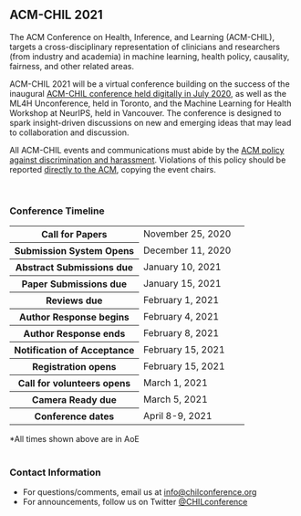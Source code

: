 ## ACM-CHIL 2021

The ACM Conference on Health, Inference, and Learning (ACM-CHIL), targets a cross-disciplinary representation of clinicians and researchers (from industry and academia) in machine learning, health policy, causality, fairness, and other related areas.

ACM-CHIL 2021 will be a virtual conference building on the success of the inaugural [ACM-CHIL conference held digitally in July 2020](/past-events.html), as well as the ML4H Unconference, held in Toronto, and the Machine Learning for Health Workshop at NeurIPS, held in Vancouver. The conference is designed to spark insight-driven discussions on new and emerging ideas that may lead to collaboration and discussion.

All ACM-CHIL events and communications must abide by the [ACM policy against discrimination and harassment](https://www.acm.org/about-acm/policy-against-harassment). Violations of this policy should be reported [directly to the ACM](https://www.acm.org/about-acm/reporting-unacceptable-behavior), copying the event chairs.

<br />

### Conference Timeline

<table class="timeline-table table table-striped table-sm">
  <tbody>
    <tr>
      <th scope="row">Call for Papers</th>
      <td>November 25, 2020</td>
      <td class="text-right"><span class="countdown" data-startdate="November 25, 2020"></span></td>
    </tr>
    <tr>
      <th scope="row">Submission System Opens</th>
      <td>December 11, 2020</td>
      <td class="text-right"><span class="countdown" data-startdate="December 11, 2020"></span></td>
    </tr>
    <tr>
      <th scope="row">Abstract Submissions due</th>
      <td>January 10, 2021</td>
      <td class="text-right"><span class="countdown" data-startdate="January 10, 2021"></span></td>
    </tr>
    <tr>
      <th scope="row">Paper Submissions due</th>
      <td>January 15, 2021</td>
      <td class="text-right"><span class="countdown" data-startdate="2021-01-15T06:59:00.00"></span></td>
    </tr>
    <tr>
      <th scope="row">Reviews due</th>
      <td>February 1, 2021</td>
      <td class="text-right"><span class="countdown" data-startdate="February 1, 2021"></span></td>
    </tr>
    <tr>
      <th scope="row">Author Response begins</th>
      <td>February 4, 2021</td>
      <td class="text-right"><span class="countdown" data-startdate="February 4, 2021"></span></td>
    </tr>
    <tr>
      <th scope="row">Author Response ends</th>
      <td>February 8, 2021</td>
      <td class="text-right"><span class="countdown" data-startdate="2021-02-08T11:59:00.00"></span></td>
    </tr>
    <tr>
      <th scope="row">Notification of Acceptance</th>
      <td>February 15, 2021</td>
      <td class="text-right"><span class="countdown" data-startdate="February 15, 2021"></span></td>
    </tr>
    <tr>
      <th scope="row">Registration opens</th>
      <td>February 15, 2021</td>
      <td class="text-right"><span class="countdown" data-startdate="February 15, 2021"></span></td>
    </tr>
    <tr>
      <th scope="row">Call for volunteers opens</th>
      <td>March 1, 2021</td>
      <td class="text-right"><span class="countdown" data-startdate="March 1, 2021"></span></td>
    </tr>
    <tr>
      <th scope="row">Camera Ready due</th>
      <td>March 5, 2021</td>
      <td class="text-right"><span class="countdown" data-startdate="March 5, 2021"></span></td>
    </tr>
    <tr>
      <th scope="row">Conference dates</th>
      <td>April 8-9, 2021</td>
      <td class="text-right"><span class="countdown" data-startdate="April 8, 2021"></span></td>
    </tr>
  </tbody>
</table>
<div class="text-right">*All times shown above are in AoE</div>
<br />

### Contact Information

- For questions/comments, email us at [info@chilconference.org](mailto:info@chilconference.org)
- For announcements, follow us on Twitter [@CHILconference](https://twitter.com/chilconference)
